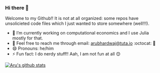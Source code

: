 ### Hi there 👋


Welcome to my Github!! It is not at all organized: some repos have unsolicieted code files which I just wanted to store somewhere (well!!!). 

- 🔭 I’m currently working on computational economics and I use Julia mostly for that. 
- 💬 Feel free to reach me through email: [arubhardwaj@tuta.io](mailto:arubhardwaj@tuta.io) :octocat: :handshake:
- 😄 Pronouns: he/him
- ⚡ Fun fact: I do nerdy stuff!! Aah, I am not fun at all :blush:  

[![Aru's github stats](https://github-readme-stats.vercel.app/api?username=arubhardwaj)](https://github.com/anuraghazra/github-readme-stats)


<!--
**arubhardwaj/arubhardwaj** is a ✨ _special_ ✨ repository because its `README.md` (this file) appears on your GitHub profile.

